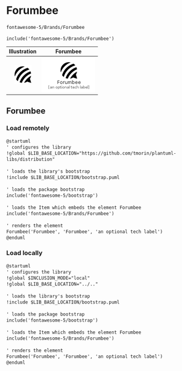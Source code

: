 # Forumbee


```text
fontawesome-5/Brands/Forumbee
```

```text
include('fontawesome-5/Brands/Forumbee')
```



| Illustration | Forumbee |
| :---: | :---: |
| ![illustration for Illustration](../../fontawesome-5/Brands/Forumbee.png) | ![illustration for Forumbee](../../fontawesome-5/Brands/Forumbee.Local.png) |




## Forumbee

### Load remotely
```plantuml
@startuml
' configures the library
!global $LIB_BASE_LOCATION="https://github.com/tmorin/plantuml-libs/distribution"

' loads the library's bootstrap
!include $LIB_BASE_LOCATION/bootstrap.puml

' loads the package bootstrap
include('fontawesome-5/bootstrap')

' loads the Item which embeds the element Forumbee
include('fontawesome-5/Brands/Forumbee')

' renders the element
Forumbee('Forumbee', 'Forumbee', 'an optional tech label')
@enduml
```

### Load locally
```plantuml
@startuml
' configures the library
!global $INCLUSION_MODE="local"
!global $LIB_BASE_LOCATION="../.."

' loads the library's bootstrap
!include $LIB_BASE_LOCATION/bootstrap.puml

' loads the package bootstrap
include('fontawesome-5/bootstrap')

' loads the Item which embeds the element Forumbee
include('fontawesome-5/Brands/Forumbee')

' renders the element
Forumbee('Forumbee', 'Forumbee', 'an optional tech label')
@enduml
```

